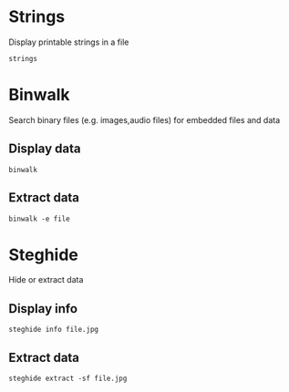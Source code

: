 
# Strings

Display printable strings in a file

`strings`

# Binwalk

Search binary files (e.g. images,audio files) for embedded files and data

## Display data

`binwalk`

## Extract data

`binwalk -e file`

# Steghide

Hide or extract data

## Display info

`steghide info file.jpg`

## Extract data

`steghide extract -sf file.jpg`
